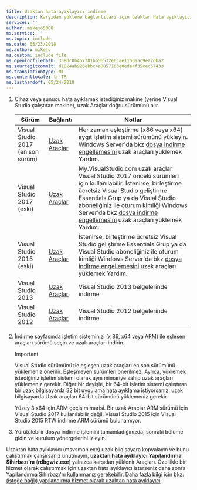 ```yaml
---
title: Uzaktan hata ayıklayıcı indirme
description: Karşıdan yükleme bağlantıları için uzaktan hata ayıklayıcı
services: ''
author: mikejo5000
ms.service: ''
ms.topic: include
ms.date: 05/23/2018
ms.author: mikejo
ms.custom: include file
ms.openlocfilehash: 358dc0b457381bb56532e6cae1156aac9ea2dba2
ms.sourcegitcommit: d1824ab926ebbc4a8057163e0edeaf35cec57433
ms.translationtype: MT
ms.contentlocale: tr-TR
ms.lasthandoff: 05/24/2018
---
```

1.  Cihaz veya sunucu hata ayıklamak istediğiniz makine (yerine Visual Studio çalıştıran makine), uzak Araçlar doğru sürümünü alır.

    |Sürüm|Bağlantı|Notlar|
    |-|-|-|
    |Visual Studio 2017 (en son sürüm)|[Uzak Araçlar](https://www.visualstudio.com/downloads/?q=remote+tools#remote-tools-for-visual-studio-2017)|Her zaman eşleştirme (x86 veya x64) aygıt işletim sistemi sürümünü yükleyin. Windows Server'da bkz [dosya indirme engellemesini](../../debugger/remote-debugging.md#unblock_msvsmon) uzak araçları yüklemek Yardım.|
    |Visual Studio 2017 (eski)|[Uzak Araçlar](https://my.visualstudio.com/Downloads?q=remote%20tools%20visual%20studio%202017)|My.VisualStudio.com uzak araçlar Visual Studio 2017 önceki sürümleri için kullanılabilir. İstenirse, birleştirme ücretsiz Visual Studio geliştirme Essentials Grup ya da Visual Studio aboneliğiniz ile oturum kimliği Windows Server'da bkz [dosya indirme engellemesini](../../debugger/remote-debugging.md#unblock_msvsmon) uzak araçları yüklemek Yardım.|
    |Visual Studio 2015 (eski)|[Uzak Araçlar](https://my.visualstudio.com/Downloads?q=remote%20tools%20visual%20studio%202015)|İstenirse, birleştirme ücretsiz Visual Studio geliştirme Essentials Grup ya da Visual Studio aboneliğiniz ile oturum kimliği Windows Server'da bkz [dosya indirme engellemesini](../../debugger/remote-debugging.md#unblock_msvsmon) uzak araçları yüklemek Yardım.|
    |Visual Studio 2013|[Uzak Araçlar](https://msdn.microsoft.com/library/bt727f1t(v=vs.120).aspx#BKMK_Installing_the_Remote_Tools)|Visual Studio 2013 belgelerinde indirme|
    |Visual Studio 2012|[Uzak Araçlar](https://msdn.microsoft.com/library/bt727f1t(v=vs.110).aspx#BKMK_Installing_the_Remote_Tools)|Visual Studio 2012 belgelerinde indirme|
  
2.  İndirme sayfasında işletim sisteminizi (x 86, x64 veya ARM) ile eşleşen araçları sürümü seçin ve uzak araçları indirin.
  
    > [!IMPORTANT]
    >  Visual Studio sürümünüzle eşleşen uzak araçları en son sürümünü yüklemeniz önerilir. Eşleşmeyen sürümleri önerilmez. Ayrıca, yüklemek istediğiniz işletim sistemi olarak aynı mimariye sahip uzak araçları yüklemeniz gerekir. Diğer bir deyişle, bir 64-bit işletim sistemi çalıştıran bir uzak bilgisayarda 32 bit uygulama hata ayıklama istiyorsanız, uzak bilgisayarda Uzak araçları 64-bit sürümünü yüklemeniz gerekir. 
    >   
    >  Yüzey 3 x64 için ARM geçiş mimarisi. Bir uzak Araçlar ARM sürümü için Visual Studio 2017 kullanılabilir değil. Visual Studio 2015 için Visual Studio 2015 RTW indirme ARM sürümü bulunamıyor.
  
3.  Yürütülebilir dosya indirme işlemini tamamladığınızda, sonraki bölüme gidin ve kurulum yönergelerini izleyin.

Uzaktan hata ayıklayıcı (msvsmon.exe) uzak bilgisayara kopyalayın ve bunu çalıştırmak çalışırsanız unutmayın, **uzaktan hata ayıklayıcı Yapılandırma Sihirbazı'nı** (**rdbgwiz.exe**) yalnızca karşıdan yüklenir Araçları. Özellikle bir hizmet olarak çalıştırmak için uzaktan hata ayıklayıcı isterseniz daha sonra Yapılandırma Sihirbazı'nı kullanmanız gerekebilir. Daha fazla bilgi için bkz: [(isteğe bağlı) yapılandırma hizmet olarak uzaktan hata ayıklayıcı](../../debugger/remote-debugging.md#bkmk_configureService).

